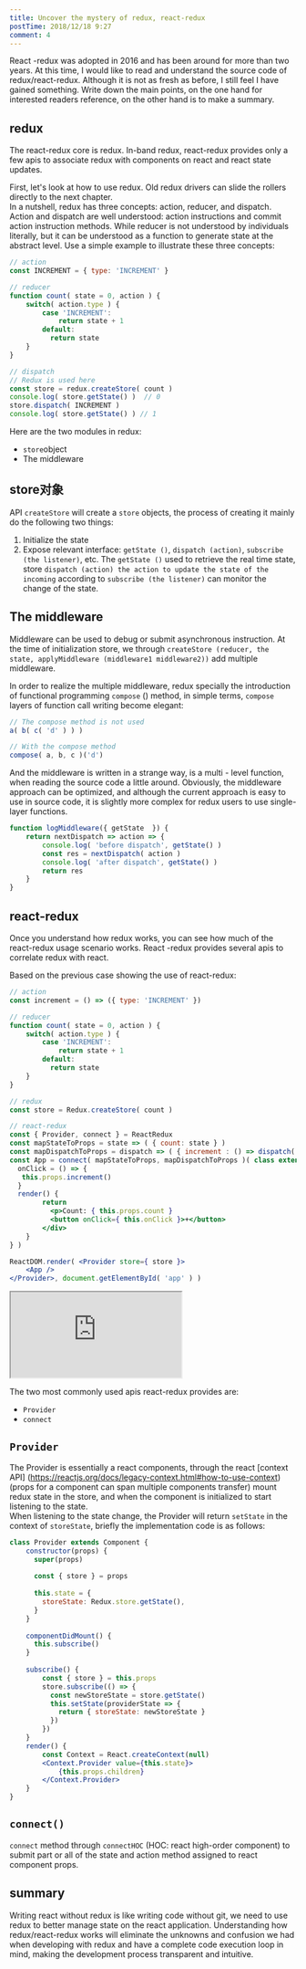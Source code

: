 ```yaml
---
title: Uncover the mystery of redux, react-redux
postTime: 2018/12/18 9:27
comment: 4
---
```


React -redux was adopted in 2016 and has been around for more than two years. At this time, I would like to read and understand the source code of redux/react-redux. Although it is not as fresh as before, I still feel I have gained something. Write down the main points, on the one hand for interested readers reference, on the other hand is to make a summary.

## redux
The react-redux core is redux. In-band redux, react-redux provides only a few apis to associate redux with components on react and react state updates.

First, let's look at how to use redux. Old redux drivers can slide the rollers directly to the next chapter.  
In a nutshell, redux has three concepts: action, reducer, and dispatch. Action and dispatch are well understood: action instructions and commit action instruction methods. While reducer is not understood by individuals literally, but it can be understood as a function to generate state at the abstract level. Use a simple example to illustrate these three concepts:

```js
// action
const INCREMENT = { type: 'INCREMENT' }

// reducer
function count( state = 0, action ) {
    switch( action.type ) {
        case 'INCREMENT':
            return state + 1
        default: 
          return state
    }
}

// dispatch
// Redux is used here
const store = redux.createStore( count )
console.log( store.getState() )  // 0
store.dispatch( INCREMENT )
console.log( store.getState() ) // 1
```

Here are the two modules in redux:
* `store`object
* The middleware


## store对象
API ` createStore ` will create a ` store ` objects, the process of creating it mainly do the following two things:
1. Initialize the state
2. Expose relevant interface: ` getState () `, ` dispatch (action) `, ` subscribe (the listener) `, etc. The ` getState () ` used to retrieve the real time state, store ` dispatch (action) the action to update the state of the incoming ` according to ` subscribe (the listener) ` can monitor the change of the state.


## The middleware
Middleware can be used to debug or submit asynchronous instruction. At the time of initialization store, we through ` createStore (reducer, the state, applyMiddleware (middleware1 middleware2)) ` add multiple middleware.

In order to realize the multiple middleware, redux specially the introduction of functional programming ` compose ` () method, in simple terms, ` compose ` layers of function call writing become elegant:
```js
// The compose method is not used
a( b( c( 'd' ) ) )

// With the compose method
compose( a, b, c )('d')
```
And the middleware is written in a strange way, is a multi - level function, when reading the source code a little around. Obviously, the middleware approach can be optimized, and although the current approach is easy to use in source code, it is slightly more complex for redux users to use single-layer functions.
```js
function logMiddleware({ getState  }) {
    return nextDispatch => action => {
        console.log( 'before dispatch', getState() )
        const res = nextDispatch( action )
        console.log( 'after dispatch', getState() )
        return res
    }
}
```



## react-redux
Once you understand how redux works, you can see how much of the react-redux usage scenario works. React -redux provides several apis to correlate redux with react.

Based on the previous case showing the use of react-redux:

```jsx
// action
const increment = () => ({ type: 'INCREMENT' })

// reducer
function count( state = 0, action ) {
    switch( action.type ) {
        case 'INCREMENT':
            return state + 1
        default: 
          return state
    }
}

// redux
const store = Redux.createStore( count )

// react-redux
const { Provider, connect } = ReactRedux
const mapStateToProps = state => ( { count: state } )
const mapDispatchToProps = dispatch => ( { increment : () => dispatch( increment() ) } )
const App = connect( mapStateToProps, mapDispatchToProps )( class extends React.Component {
  onClick = () => {
   this.props.increment()
  }  
  render() {
        return 
          <p>Count: { this.props.count }
          <button onClick={ this.onClick }>+</button>
        </div>
    }
} )

ReactDOM.render( <Provider store={ store }>
    <App />
</Provider>, document.getElementById( 'app' ) )
```

<iframe src="https://terry-su.github.io/BlogCDN/iframes/js/react-redux/demo/index.html?mode=result"></iframe>



The two most commonly used apis react-redux provides are:
* `Provider`
* `connect`



## `Provider`
The Provider is essentially a react components, through the react [context API] (https://reactjs.org/docs/legacy-context.html#how-to-use-context) (props for a component can span multiple components transfer) mount redux state in the store, and when the component is initialized to start listening to the state.    
When listening to the state change, the Provider will return ` setState ` in the context of ` storeState `, briefly the implementation code is as follows:
```jsx
class Provider extends Component {
    constructor(props) {
      super(props)
    
      const { store } = props
    
      this.state = {
        storeState: Redux.store.getState(),
      }
    }
    
    componentDidMount() {
      this.subscribe()
    }
    
    subscribe() {
        const { store } = this.props
        store.subscribe(() => {
          const newStoreState = store.getState()
          this.setState(providerState => {
            return { storeState: newStoreState }
          })
        })
    }
    render() {
        const Context = React.createContext(null)
        <Context.Provider value={this.state}>
            {this.props.children}
        </Context.Provider>
    }
}
```


## `connect()`
` connect ` method through ` connectHOC ` (HOC: react high-order component) to submit part or all of the state and action method assigned to react component props.




## summary
Writing react without redux is like writing code without git, we need to use redux to better manage state on the react application. Understanding how redux/react-redux works will eliminate the unknowns and confusion we had when developing with redux and have a complete code execution loop in mind, making the development process transparent and intuitive.